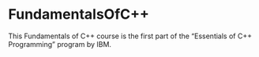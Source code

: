 # FundamentalsOfC++

This Fundamentals of C++ course is the first part of the “Essentials of C++ Programming” program by IBM.
